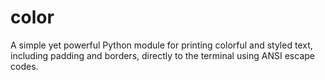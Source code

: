 # color
A simple yet powerful Python module for printing colorful and styled text, including padding and borders, directly to the terminal using ANSI escape codes.
